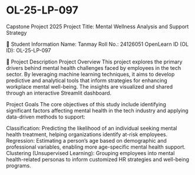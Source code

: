 # OL-25-LP-097
Capstone Project 2025
Project Title: Mental Wellness Analysis and Support Strategy


🧾 Student Information
Name: Tanmay
Roll No.: 24126051
OpenLearn ID (OL ID): OL-25-LP-097


📝 Project Description
Project Overview
This project explores the primary drivers behind mental health challenges faced by employees in the tech sector. By leveraging machine learning techniques, it aims to develop predictive and analytical tools that inform strategies for enhancing workplace mental well-being. The insights are visualized and shared through an interactive Streamlit dashboard.

Project Goals
The core objectives of this study include identifying significant factors affecting mental health in the tech industry and applying data-driven methods to support:

Classification: Predicting the likelihood of an individual seeking mental health treatment, helping organizations identify at-risk employees.
Regression: Estimating a person’s age based on demographic and professional variables, enabling more age-specific mental health support.
Clustering (Unsupervised Learning): Grouping employees into mental health-related personas to inform customized HR strategies and well-being programs.
